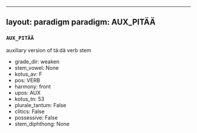
---
layout: paradigm
paradigm: AUX_PITÄÄ
---
### ` AUX_PITÄÄ `

auxiliary version of tä:dä verb stem
* grade_dir: weaken
* stem_vowel: None
* kotus_av: F
* pos: VERB
* harmony: front
* upos: AUX
* kotus_tn: 53
* plurale_tantum: False
* clitics: False
* possessive: False
* stem_diphthong: None
